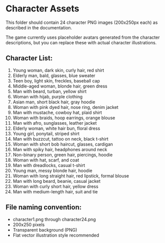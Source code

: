 # Character Assets

This folder should contain 24 character PNG images (200x250px each) as described in the documentation.

The game currently uses placeholder avatars generated from the character descriptions, but you can replace these with actual character illustrations.

## Character List:
1. Young woman, dark skin, curly hair, red shirt
2. Elderly man, bald, glasses, blue sweater
3. Teen boy, light skin, freckles, baseball cap
4. Middle-aged woman, blonde hair, green dress
5. Man with beard, turban, yellow shirt
6. Woman with hijab, purple clothing
7. Asian man, short black hair, gray hoodie
8. Woman with pink dyed hair, nose ring, denim jacket
9. Man with mustache, cowboy hat, plaid shirt
10. Woman with braids, hoop earrings, orange blouse
11. Man with afro, sunglasses, leather jacket
12. Elderly woman, white hair bun, floral dress
13. Young girl, ponytail, striped shirt
14. Man with buzzcut, tattoo on neck, black t-shirt
15. Woman with short bob haircut, glasses, cardigan
16. Man with spiky hair, headphones around neck
17. Non-binary person, green hair, piercings, hoodie
18. Woman with hat, scarf, and coat
19. Man with dreadlocks, casual t-shirt
20. Young man, messy blonde hair, hoodie
21. Woman with long straight hair, red lipstick, formal blouse
22. Man with long beard, beanie, casual jacket
23. Woman with curly short hair, yellow dress
24. Man with medium-length hair, suit and tie

## File naming convention:
- character1.png through character24.png
- 200x250 pixels
- Transparent background (PNG)
- Flat vector illustration style recommended
